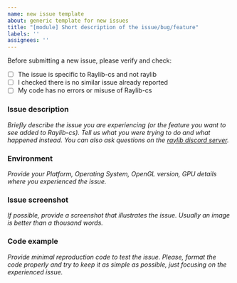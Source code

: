 ```yaml
---
name: new issue template
about: generic template for new issues
title: "[module] Short description of the issue/bug/feature"
labels: ''
assignees: ''
---
```


Before submitting a new issue, please verify and check:

 - [ ] The issue is specific to Raylib-cs and not raylib
 - [ ] I checked there is no similar issue already reported
 - [ ] My code has no errors or misuse of Raylib-cs

### Issue description

*Briefly describe the issue you are experiencing (or the feature you want to see added to Raylib-cs). Tell us what you were trying to do and what happened instead. You can also ask questions on the [raylib discord server](https://discord.gg/raylib).*

### Environment

*Provide your Platform, Operating System, OpenGL version, GPU details where you experienced the issue.*

### Issue screenshot

*If possible, provide a screenshot that illustrates the issue. Usually an image is better than a thousand words.*

### Code example

*Provide minimal reproduction code to test the issue. Please, format the code properly and try to keep it as simple as possible, just focusing on the experienced issue.*
